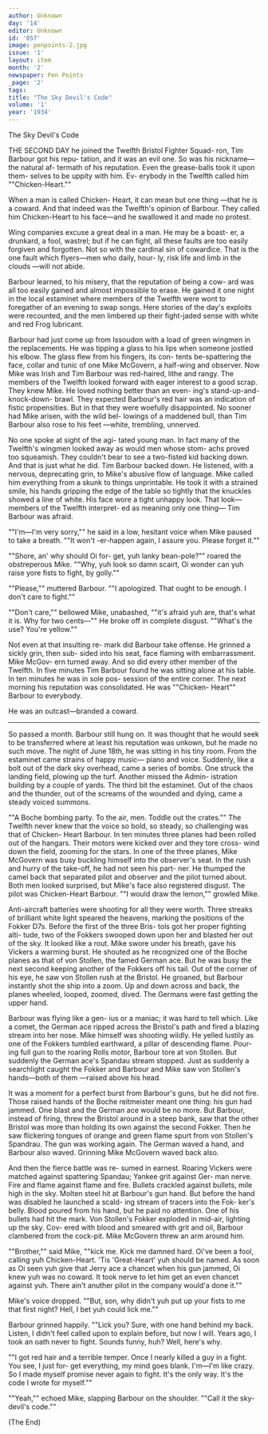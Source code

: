 ```yaml
---
author: Unknown
day: '14'
editor: Unknown
id: '057'
image: penpoints-2.jpg
issue: '1'
layout: item
month: '2'
newspaper: Pen Points
_page: '2'
tags:
title: "The Sky Devil's Code"
volume: '1'
year: '1934'
---
```

The Sky Devil's Code

THE SECOND DAY he joined the 
Twelfth Bristol Fighter Squad-
ron, Tim Barbour got his repu-
tation, and it was an evil one. So
was his nickname—the natural af-
termath of his reputation. Even 
the grease-balls took it upon them-
selves to be uppity with him. Ev-
erybody in the Twelfth called him 
""Chicken-Heart.""

When a man is called Chicken-
Heart, it can mean but one thing
—that he is a coward. And that
indeed was the Twelfth's opinion
of Barbour. They called him
Chicken-Heart to his face—and he
swallowed it and made no protest.

Wing companies excuse a great
deal in a man. He may be a boast-
er, a drunkard, a fool, wastrel; but
if he can fight, all these faults are
too easily forgiven and forgotten.
Not so with the cardinal sin of 
cowardice. That is the one fault 
which flyers—men who daily, hour-
ly, risk life and limb in the clouds
—will not abide.

Barbour learned, to his misery,
that the reputation of being a cow-
ard was all too easily gained and 
almost impossible to erase. He 
gained it one night in the local
estaminet where members of the
Twelfth were wont to foregather of
an evening to swap songs. Here
stories of the day's exploits were 
recounted, and the men limbered
up their fight-jaded sense with
white and red Frog lubricant.

Barbour had just come up from
Issoudon with a load of green
wingmen in the replacements. He
was tipping a glass to his lips when
someone jostled his elbow. The
glass flew from his fingers, its con-
tents be-spattering the face, collar
and tunic of one Mike McGovern,
a half-wing and observer. Now
Mike was Irish and Tim Barbour
was red-haired, lithe and rangy.
The members of the Twelfth looked
forward with eager interest to a 
good scrap. They knew Mike. He
loved nothing better than an even-
ing's stand-up-and-knock-down-
brawl. They expected Barbour's 
red hair was an indication of fistic
propensities. But in that they were 
woefully disappointed. No sooner
had Mike arisen, with the wild bel-
lowings of a maddened bull, than
Tim Barbour also rose to his feet
—white, trembling, unnerved.

No one spoke at sight of the agi-
tated young man. In fact many 
of the Twelfth's wingmen looked
away as would men whose stom-
achs proved too squeamish. They
couldn't bear to see a two-fisted
kid backing down. And that is
just what he did. Tim Barbour
backed down. He listened, with a
nervous, deprecating grin, to Mike's
abusive flow of language. Mike
called him everything from a skunk
to things unprintable. He took it
with a strained smile, his hands
gripping the edge of the table so
tightly that the knuckles showed a
line of white. His face wore a
tight unhappy look. That look—
members of the Twelfth interpret-
ed as meaning only one thing—
Tim Barbour was afraid.

""I'm—I'm very sorry,"" he said
in a low, hesitant voice when Mike
paused to take a breath. ""It won't
-er-happen again, I assure you.
Please forget it.""

""Shore, an' why should Oi for-
get, yuh lanky bean-pole?"" roared
the obstreperous Mike. ""Why, yuh
look so damn scairt, Oi wonder can
yuh raise yore fists to fight, by
golly.""

""Please,"" muttered Barbour.
""I apologized. That ought to be
enough. I don't care to fight.""

""Don't care,"" bellowed Mike,
unabashed, ""it's afraid yuh are, 
that's what it is. Why for two 
cents—"" He broke off in complete 
disgust. ""What's the use? You're 
yellow.""

Not even at that insulting re-
mark did Barbour take offense. He
grinned a sickly grin, then sub-
sided into his seat, face flaming
with embarrassment. Mike McGov-
ern turned away. And so did every
other member of the Twelfth. In
five minutes Tim Barbour found
he was sitting alone at his table.
In ten minutes he was in sole pos-
session of the entire corner. The
next morning his reputation was
consolidated. He was ""Chicken-
Heart"" Barbour to everybody.

He was an outcast—branded a coward.

* * * 

So passed a month. 
Barbour still hung on. It was
thought that he would seek to
be transferred where at least his
reputation was unkown, but he 
made no such move. The night of
June 18th, he was sitting in his
tiny room. From the estaminet 
came strains of happy music—
piano and voice. Suddenly, like a
bolt out of the dark sky overhead,
came a series of bombs. One struck
the landing field, plowing up the 
turf. Another missed the Admin-
istration building by a couple of 
yards. The third bit the estaminet.
Out of the chaos and the thunder, 
out of the screams of the wounded
and dying, came a steady voiced
summons.

""A Boche bombing party. To 
the air, men. Toddle out the 
crates."" The Twelfth never knew
that the voice so bold, so steady,
so challenging was that of Chicken-
Heart Barbour. In ten minutes
three planes had been rolled out
of the hangars. Their motors were
kicked over and they tore cross-
wind down the field, zooming for 
the stars. In one of the three
planes, Mike McGovern was busy
buckling himself into the observer's
seat. In the rush and hurry of the
take-off, he had not seen his part-
ner. He thumped the camel back
that separated pilot and observer
and the pilot turned about. Both 
men looked surprised, but Mike's
face also registered disgust. The
pilot was Chicken-Heart Barbour.
""I would draw the lemon,"" growled
Mike.

Anti-aircraft batteries were
shooting for all they were worth.
Three streaks of brilliant white 
light speared the heavens, marking 
the positions of the Fokker D7s.
Before the first of the three Bris-
tols got her proper fighting alti-
tude, two of the Fokkers swooped
down upon her and blasted her out
of the sky. It looked like a rout.
Mike swore under his breath, gave
his Vickers a warming burst. He
shouted as he recognized one of 
the Boche planes as that of von
Stollen, the famed German ace.
But he was busy the next second
keeping another of the Fokkers off
his tail. Out of the corner of his 
eye, he saw von Stollen rush at the 
Bristol. He groaned, but Barbour 
instantly shot the ship into a zoom. 
Up and down across and back, the
planes wheeled, looped, zoomed,
dived. The Germans were fast
getting the upper hand.

Barbour was flying like a gen-
ius or a maniac; it was hard to tell
which. Like a comet, the German
ace ripped across the Bristol's path 
and fired a blazing stream into her 
nose. Mike himself was shooting
wildly. He yelled lustily as one of
the Fokkers tumbled earthward, a
pillar of descending flame. Pour-
ing full gun to the roaring Rolls
motor, Barbour tore at von Stollen.
But suddenly the German ace's 
Spandau stream stopped. Just as
suddenly a searchlight caught the 
Fokker and Barbour and Mike saw
von Stollen's hands—both of them
—raised above his head.

It was a moment for a perfect
burst from Barbour's guns, but he
did not fire. Those raised hands
of the Boche reitmeister meant one
thing: his gun had jammed. One
blast and the German ace would be 
no more. But Barbour, instead of 
firing, threw the Bristol around in
a steep bank, saw that the other 
Bristol was more than holding its
own against the second Fokker.
Then he saw flickering tongues of
orange and green flame spurt from
von Stollen's Spandrau. The gun
was working again. The German 
waved a hand, and Barbour also
waved. Grinning Mike McGovern
waved back also.

And then the fierce battle was re-
sumed in earnest. Roaring Vickers
were matched against spattering 
Spandau; Yankee grit against Ger-
man nerve. Fire and flame against
flame and fire. Bullets crackled
against bullets, mile high in the
sky. Molten steel hit at Barbour's 
gun hand. But before the hand
was disabled he launched a scald-
ing stream of tracers into the Fok-
ker's belly. Blood poured from his
hand, but he paid no attention.
One of his bullets had hit the mark.
Von Stollen's Fokker exploded in
mid-air, lighting up the sky. Cov-
ered with blood and smeared with
grit and oil, Barbour clambered
from the cock-pit. Mike McGovern
threw an arm around him.

""Brother,"" said Mike, ""kick me.
Kick me damned hard. Oi've been
a fool, calling yuh Chicken-Heart.
'Tis 'Great-Heart' yuh should be
named. As soon as Oi seen yuh give 
that Jerry ace a chancet when his
gun jammed, Oi knew yuh was no
coward. It took nerve to let him
get an even chancet against yuh.
There ain't anuther pilot in the 
company would'a done it.""

Mike's voice dropped. ""But, son,
why didn't yuh put up your fists
to me that first night? Hell, I bet
yuh could lick me.""

Barbour grinned happily. ""Lick
you? Sure, with one hand behind
my back. Listen, I didn't feel
called upon to explain before, but 
now I will. Years ago, I took an 
oath never to fight. Sounds funny,
huh? Well, here's why.

""I got red hair and a terrible 
temper. Once I nearly killed a
guy in a fight. You see, I just for-
get everything, my mind goes
blank. I'm—I'm like crazy. So I 
made myself promise never again
to fight. It's the only way. It's
the code I wrote for myself.""

""Yeah,"" echoed Mike, slapping
Barbour on the shoulder. ""Call it
the sky-devil's code.""

(The End)